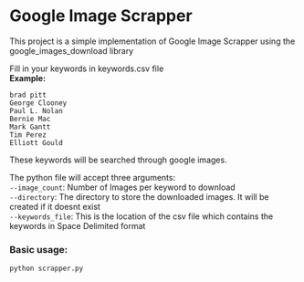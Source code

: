 # Google Image Scrapper 

This project is a simple implementation of Google Image Scrapper using the google_images_download library

Fill in your keywords in keywords.csv file   
**Example:** 
    
    brad pitt   
    George Clooney  
    Paul L. Nolan  
    Bernie Mac  
    Mark Gantt  
    Tim Perez  
    Elliott Gould
    
These keywords will be searched through google images.

The python file will accept three arguments:  
`--image_count`: Number of Images per keyword to download  
`--directory`: The directory to store the downloaded images. It will be created if it doesnt exist  
`--keywords_file`: This is the location of the csv file which contains the keywords in Space Delimited format


### Basic usage:

`python scrapper.py`
